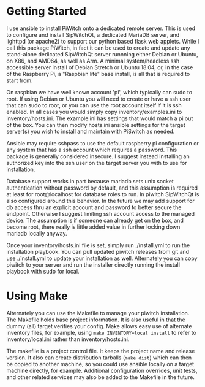 Getting Started
===============

I use ansible to install PiWitch onto a dedicated remote server.  This is used
to configure and install SipWitchQt, a dedicated MariaDB server, and lighttpd
(or apache2) to support our python based flask web applets.  While I call this
package PiWitch, in fact it can be used to create and update any stand-alone
dedicated SipWitchQt server runnning either Debian or Ubuntu, on X86, and
AMD64, as well as Arm.  A minimal system/headless ssh accessible server install
of Debian Stretch or Ubuntu 18.04, or, in the case of the Raspberry Pi, a
"Raspbian lite" base install, is all that is required to start from.

On raspbian we have well known account 'pi', which typically can sudo to root.
If using Debian or Ubuntu you will need to create or have a ssh user that can
sudo to root, or you can use the root account itself if it is ssh enabled. In
all cases you would simply copy inventory/examples.ini to inventory/hosts.ini.
The example.ini has settings that would match a pi out of the box.  You can
then modify hosts.ini ansible settings for the target server(s) you wish to
install and maintain with PiSwitch as needed.  

Ansible may require sshpass to use the default raspberry pi configuration
or any system that has a ssh account which requires a password.  This package
is generally considered insecure.  I suggest instead installing an authorized
key into the ssh user on the target server you with to use for installation.

Database support works in part because mariadb sets unix socket authentication
without password by default, and this assumption is required at least for
root@localhost for database roles to run.  In piwitch SipWitchQt is also
configured around this behavior.  In the future we may add support for db
access thru an explicit account and password to better secure the endpoint.
Otherwise I suggest limiting ssh account access to the managed device.  The
assumption is if someone can already get on the box, and become root, there
really is little added value in further locking down mariadb locally anyway.

Once your inventory/hosts.ini file is set, simply run ./install.yml to run the
installation playbook.  You can pull updated piwitch releases from git and use
./install.yml to update your installation as well.  Alternately you can copy
piwitch to your server and run the installer directly running the install
playbook with sudo for local.

Using Make
==========

Alternately you can use the Makefile to manage your piwitch installation.  The
Makefile holds base project information.  It is also useful in that the dummy
(all) target verifies your config.  Make allows easy use of alternate inventory
files, for example, using ```make INVENTORY=local install``` to refer to
inventory/local.ini rather than inventory/hosts.ini.

The makefile is a project control file.  It keeps the project name and release
version.  It also can create distribution tarballs (```make dist```) which can
then be copied to another machine, so you could use ansible locally on a target
machine directly, for example.  Additional configuration overrides, unit tests,
and other related services may also be added to the Makefile in the future.


